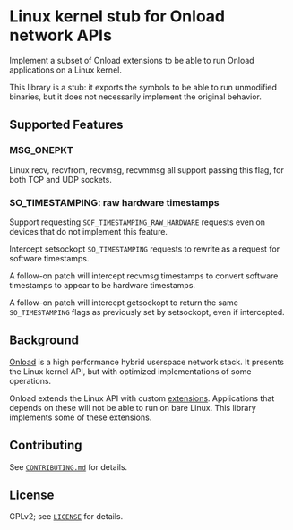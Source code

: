 # Linux kernel stub for Onload network APIs

Implement a subset of Onload extensions to be able to run Onload
applications on a Linux kernel.

This library is a stub: it exports the symbols to be able to run
unmodified binaries, but it does not necessarily implement the
original behavior.

## Supported Features

### MSG\_ONEPKT

Linux recv, recvfrom, recvmsg, recvmmsg all support passing this flag,
for both TCP and UDP sockets.

### SO\_TIMESTAMPING: raw hardware timestamps

Support requesting `SOF_TIMESTAMPING_RAW_HARDWARE` requests even on
devices that do not implement this feature.

Intercept setsockopt `SO_TIMESTAMPING` requests to rewrite as a
request for software timestamps.

A follow-on patch will intercept recvmsg timestamps to convert
software timestamps to appear to be hardware timestamps.

A follow-on patch will intercept getsockopt to return the same
`SO_TIMESTAMPING` flags as previously set by setsockopt, even if
intercepted.

## Background

[Onload](https://github.com/Xilinx-CNS/onload) is a high performance
hybrid userspace network stack. It presents the Linux kernel API, but
with optimized implementations of some operations.

Onload extends the Linux API with custom
[extensions](https://github.com/Xilinx-CNS/onload/blob/master/src/include/onload/extensions.h).
Applications that depends on these will not be able to run on bare
Linux. This library implements some of these extensions.

## Contributing

See [`CONTRIBUTING.md`](CONTRIBUTING.md) for details.

## License

GPLv2; see [`LICENSE`](LICENSE) for details.

